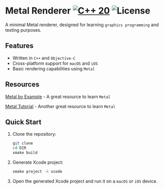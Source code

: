 # Metal Renderer [![C++ 20](https://img.shields.io/badge/C%2B%2B-20-blue.svg)](https://isocpp.org/std/the-standard) ![License](https://img.shields.io/github/license/vsaint1/ember_engine.svg)


A minimal Metal renderer, designed for learning `graphics programming` and testing purposes.

## Features
- Written in `C++` and `Objective-C`
- Cross-platform support for `macOS` and `iOS`
- Basic rendering capabilities using `Metal`

## Resources

[Metal by Example](https://metalbyexample.com/) - A great resource to learn `Metal`

[Metal Tutorial](https://metaltutorial.com/) - Another great resource to learn `Metal`

## Quick Start

1. Clone the repository:
   ```bash
   git clone
   cd DIR
   xmake build
    ```

2. Generate Xcode project:
   ```bash
   xmake project -k xcode
   ```

3. Open the generated Xcode project and run it on a `macOS` or `iOS` device.
